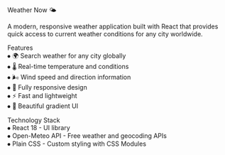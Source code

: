 Weather Now 🌤️

A modern, responsive weather application built with React that provides quick access to current weather conditions for any city worldwide.

Features    
⦁	🌍 Search weather for any city globally    
⦁	🌡️ Real-time temperature and conditions     
⦁	🌬️ Wind speed and direction information    
⦁	📱 Fully responsive design     
⦁	⚡ Fast and lightweight     
⦁	🎨 Beautiful gradient UI    

Technology Stack   
⦁	React 18 - UI library    
⦁	Open-Meteo API - Free weather and geocoding APIs    
⦁	Plain CSS - Custom styling with CSS Modules
